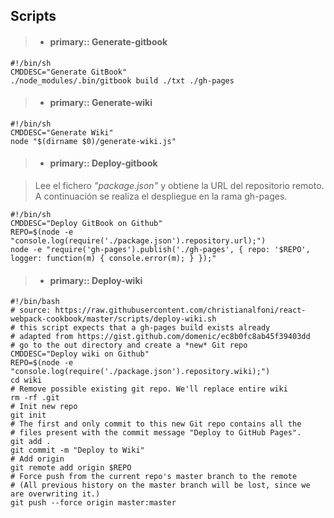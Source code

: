 Scripts
-------------


>- #### primary:: Generate-gitbook
>
```
#!/bin/sh
CMDDESC="Generate GitBook"
./node_modules/.bin/gitbook build ./txt ./gh-pages
```


>- #### primary:: Generate-wiki
>
```
#!/bin/sh
CMDDESC="Generate Wiki"
node "$(dirname $0)/generate-wiki.js"
```


>- #### primary:: Deploy-gitbook


> Lee el fichero *"package.json"* y obtiene la URL del repositorio remoto.
A continuación se realiza el despliegue en la rama gh-pages. 
>
```
#!/bin/sh
CMDDESC="Deploy GitBook on Github"
REPO=$(node -e "console.log(require('./package.json').repository.url);")
node -e "require('gh-pages').publish('./gh-pages', { repo: '$REPO', logger: function(m) { console.error(m); } });"
```


>- #### primary:: Deploy-wiki
>
```
#!/bin/bash
# source: https://raw.githubusercontent.com/christianalfoni/react-webpack-cookbook/master/scripts/deploy-wiki.sh
# this script expects that a gh-pages build exists already
# adapted from https://gist.github.com/domenic/ec8b0fc8ab45f39403dd
# go to the out directory and create a *new* Git repo
CMDDESC="Deploy wiki on Github"
REPO=$(node -e "console.log(require('./package.json').repository.wiki);")
cd wiki
# Remove possible existing git repo. We'll replace entire wiki
rm -rf .git
# Init new repo
git init
# The first and only commit to this new Git repo contains all the
# files present with the commit message "Deploy to GitHub Pages".
git add .
git commit -m "Deploy to Wiki"
# Add origin
git remote add origin $REPO
# Force push from the current repo's master branch to the remote
# (All previous history on the master branch will be lost, since we are overwriting it.)
git push --force origin master:master
```